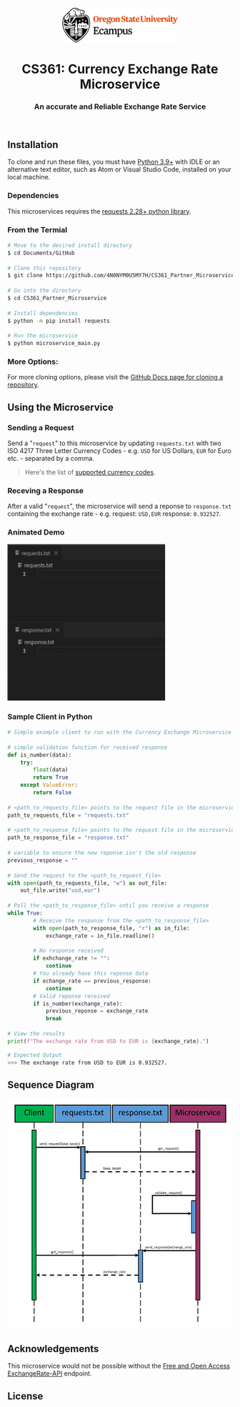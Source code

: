 <div align="center">

![](.github/osuEcampus.png)
# CS361: Currency Exchange Rate Microservice
### An accurate and Reliable Exchange Rate Service 

</div>
<br>

## Installation
To clone and run these files, you must have [Python 3.9+](https://www.python.org/downloads/release/python-390/) with IDLE or an alternative text editor, such as Atom or Visual Studio Code, installed on your local machine.

### Dependencies
This microservices requires the [requests 2.28+ python library](https://pypi.org/project/requests/).

### From the Termial
```bash
# Move to the desired install directory
$ cd Documents/GitHub

# Clone this repository
$ git clone https://github.com/4N0NYM0U5MY7H/CS361_Partner_Microservice

# Go into the directory
$ cd CS361_Partner_Microservice

# Install dependencies
$ python -m pip install requests

# Run the microservice
$ python microservice_main.py
```

### More Options:
For more cloning options, please visit the [GitHub Docs page for cloning a repository](https://docs.github.com/en/repositories/creating-and-managing-repositories/cloning-a-repository).

## Using the Microservice
### Sending a Request
Send a "`request`" to this microservice by updating `requests.txt` with two ISO 4217 Three Letter Currency Codes - e.g. `USD` for US Dollars, `EUR` for Euro etc. - separated by a comma.

> Here's the list of [supported currency codes](https://www.exchangerate-api.com/docs/supported-currencies).

### Receving a Response
After a valid "`request`", the microservice will send a reponse to `response.txt` containing the exchange rate - e.g. request: `USD,EUR` response: `0.932527`.

### Animated Demo
<img src=".github/request-response.gif" height="350px">

### Sample Client in Python
```Python
# Simple example client to run with the Currency Exchange Microservice

# simple validation function for received response
def is_number(data):
    try:
        float(data)
        return True
    except ValueError:
        return False

# <path_to_requests_file> points to the request file in the microservice directory
path_to_requests_file = "requests.txt"

# <path_to_response_file> points to the request file in the microservice directory
path_to_response_file = "response.txt"

# variable to ensure the new reponse isn't the old response
previous_response = ""

# Send the request to the <path_to_request_file>
with open(path_to_requests_file, "w") as out_file:
    out_file.write("usd,eur")

# Poll the <path_to_response_file> until you receive a response
while True:
        # Receive the response from the <path_to_response_file>
        with open(path_to_response_file, "r") as in_file:
            exchange_rate = in_file.readline()
        
        # No response received
        if exhchange_rate != "":
            continue
        # You already have this reponse data
        if echange_rate == previous_response:
            continue
        # Valid reponse received
        if is_number(exchange_rate):
            previous_reponse = exchange_rate
            break   

# View the results
print(f"The exchange rate from USD to EUR is {exchange_rate}.")
```
```bash
# Expected Output
>>> The exchange rate from USD to EUR is 0.932527.
```

## Sequence Diagram
<img src=".github/sequence-diagram.png" width="700px">

## Acknowledgements
This microservice would not be possible without the [Free and Open Access ExchangeRate-API](https://www.exchangerate-api.com/docs/free) endpoint.

## License
